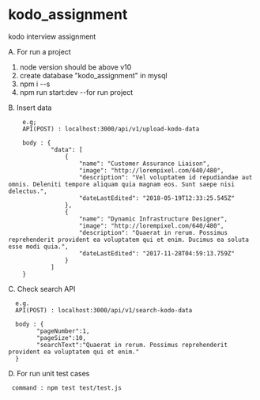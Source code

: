# kodo_assignment
kodo interview assignment

A. For run a project 

   1. node version should be above v10
   2. create database "kodo_assignment" in mysql
   3. npm i --s
   4. npm run start:dev --for run project

B. Insert data 
        
        e.g;        
        API(POST) : localhost:3000/api/v1/upload-kodo-data
        
        body : {
                "data": [
                    {
                        "name": "Customer Assurance Liaison",
                        "image": "http://lorempixel.com/640/480",
                        "description": "Vel voluptatem id repudiandae aut omnis. Deleniti tempore aliquam quia magnam eos. Sunt saepe nisi delectus.",
                        "dateLastEdited": "2018-05-19T12:33:25.545Z"
                    },
                    {
                        "name": "Dynamic Infrastructure Designer",
                        "image": "http://lorempixel.com/640/480",
                        "description": "Quaerat in rerum. Possimus reprehenderit provident ea voluptatem qui et enim. Ducimus ea soluta esse modi quia.",
                        "dateLastEdited": "2017-11-28T04:59:13.759Z"
                    }
                ]
        }

C. Check search API
      
      e.g.       
      API(POST) : localhost:3000/api/v1/search-kodo-data
      
      body : {
            "pageNumber":1, 
            "pageSize":10, 
            "searchText":"Quaerat in rerum. Possimus reprehenderit provident ea voluptatem qui et enim."
      }
    
D. For run unit test cases
     
     command : npm test test/test.js
